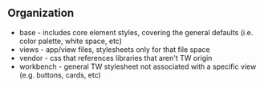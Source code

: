 Organization
------------

* base - includes core element styles, covering the general defaults (i.e. color palette, white space, etc)
* views - app/view files, stylesheets only for that file space
* vendor - css that references libraries that aren't TW origin
* workbench - general TW stylesheet not associated with a specific view (e.g. buttons, cards, etc) 